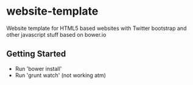 # website-template

Website template for HTML5 based websites with Twitter bootstrap and other javascript stuff based on bower.io

## Getting Started
- Run 'bower install'
- Run 'grunt watch' (not working atm)